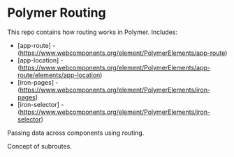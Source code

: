 # Polymer Routing

This repo contains how routing works in Polymer. Includes:
- [app-route] - (https://www.webcomponents.org/element/PolymerElements/app-route)
- [app-location] - (https://www.webcomponents.org/element/PolymerElements/app-route/elements/app-location)
- [iron-pages] - (https://www.webcomponents.org/element/PolymerElements/iron-pages)
- [iron-selector] - (https://www.webcomponents.org/element/PolymerElements/iron-selector)

Passing data across components using routing.

Concept of subroutes.
